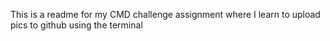 This is a readme for my CMD challenge assignment where I learn to upload pics to github using the terminal
